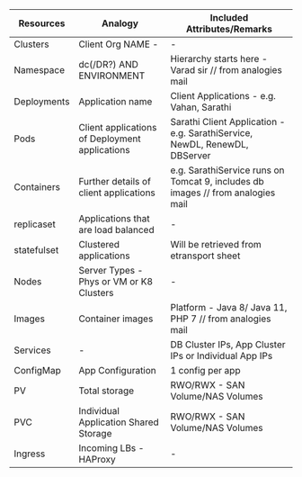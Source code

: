 <div align="center">
  
| Resources      | Analogy                                        | Included Attributes/Remarks                   |
|----------------|------------------------------------------------|---------------------------------------------|
| Clusters       | Client Org NAME -                             |                   -                          |
| Namespace      | dc(/DR?) AND ENVIRONMENT | Hierarchy starts here - Varad sir // from analogies mail      |
| Deployments    | Application name                               | Client Applications - e.g. Vahan, Sarathi  |
| Pods           | Client applications of Deployment applications | Sarathi Client Application - e.g. SarathiService, NewDL, RenewDL, DBServer |
| Containers     | Further details of client applications         | e.g. SarathiService runs on Tomcat 9, includes db images // from analogies mail |
| replicaset     | Applications that are load balanced            |                     -                        |
| statefulset    | Clustered applications                          | Will be retrieved from etransport sheet     |
| Nodes          | Server Types - Phys or VM or K8 Clusters       |                      -                      |
| Images         | Container images                                | Platform - Java 8/ Java 11, PHP 7 // from analogies mail |
| Services       | -                                              | DB Cluster IPs, App Cluster IPs or Individual App IPs |
| ConfigMap      | App Configuration                               | 1 config per app                             |
| PV             | Total storage                                  | RWO/RWX - SAN Volume/NAS Volumes            |
| PVC            | Individual Application Shared Storage          | RWO/RWX - SAN Volume/NAS Volumes            |
| Ingress        | Incoming LBs - HAProxy                         |                      -                       |

</div>
